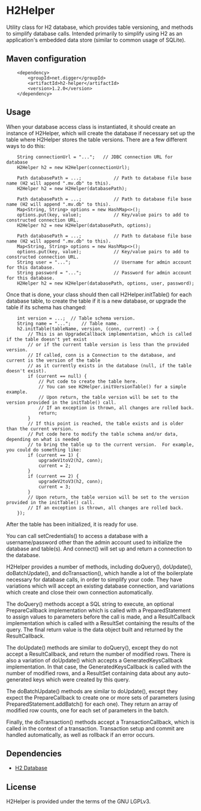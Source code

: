 # H2Helper
Utility class for H2 database, which provides table versioning, and methods to simplify database calls. 
Intended primarily to simplify using H2 as an application's embedded data store (similar to common usage of SQLite).

## Maven configuration

		<dependency>
			<groupId>net.digger</groupId>
			<artifactId>h2-helper</artifactId>
			<version>1.2.0</version>
		</dependency>

## Usage
When your database access class is instantiated, it should create an instance of H2Helper, which will create
the database if necessary set up the table where H2Helper stores the table versions.
There are a few different ways to do this:

		String connectionUrl = "...";	// JDBC connection URL for database
		H2Helper h2 = new H2Helper(connectionUrl);

		Path databasePath = ...;			// Path to database file base name (H2 will append ".mv.db" to this).
		H2Helper h2 = new H2Helper(databasePath);

		Path databasePath = ...;			// Path to database file base name (H2 will append ".mv.db" to this).
		Map<String, String> options = new HashMap<>();
		options.put(key, value);			// Key/value pairs to add to constructed connection URL.
		H2Helper h2 = new H2Helper(databasePath, options);

		Path databasePath = ...;			// Path to database file base name (H2 will append ".mv.db" to this).
		Map<String, String> options = new HashMap<>();
		options.put(key, value);			// Key/value pairs to add to constructed connection URL.
		String user = "...";				// Username for admin account for this database.
		String password = "...";			// Password for admin account for this database.
		H2Helper h2 = new H2Helper(databasePath, options, user, password);

Once that is done, your class should then call H2Helper.initTable() for each database table, to create the
table if it is a new database, or upgrade the table if its schema has changed:

		int version = ...;	// Table schema version.
		String name = "...";	// Table name.
		h2.initTable(tableName, version, (conn, current) -> {
			// This is an UpgradeCallback implementation, which is called if the table doesn't yet exist
			// or if the current table version is less than the provided version.
			// If called, conn is a Connection to the database, and current is the version of the table
			// as it currently exists in the database (null, if the table doesn't exist).
			if (current == null) {
				// Put code to create the table here.
				// You can see H2Helper.initVersionTable() for a simple example.
				// Upon return, the table version will be set to the version provided in the initTable() call.
				// If an exception is thrown, all changes are rolled back.
				return;
			}
			// If this point is reached, the table exists and is older than the current version.
			// Put code here to modify the table schema and/or data, depending on what is needed
			// to bring the table up to the current version.  For example, you could do something like:
			if (current == 1) {
				upgradeV1toV2(h2, conn);
				current = 2;
			}
			if (current == 2) {
				upgradeV2toV3(h2, conn);
				current = 3;
			}
			// Upon return, the table version will be set to the version provided in the initTable() call.
			// If an exception is thrown, all changes are rolled back.
		});

After the table has been initialized, it is ready for use.

You can call setCredentials() to access a database with a username/password other than the admin account used to
initialize the database and table(s).  And connect() will set up and return a connection to the database.

H2Helper provides a number of methods, including doQuery(), doUpdate(), doBatchUpdate(), and doTransaction(),
which handle a lot of the boilerplate necessary for database calls, in order to simplify your code.  They have
variations which will accept an existing database connection, and variations which create and close their own
connection automatically.

The doQuery() methods accept a SQL string to execute, an optional PrepareCallback implementation which is called
with a PreparedStatement to assign values to parameters before the call is made, and a ResultCallback implementation
which is called with a ResultSet containing the results of the query.  The final return value is the data object
built and returned by the ResultCallback.

The doUpdate() methods are similar to doQuery(), except they do not accept a ResultCallback, and return the number
of modified rows.  There is also a variation of doUpdate() which accepts a GeneratedKeysCallback implementation.
In that case, the GeneratedKeysCallback is called with the number of modified rows, and a ResultSet containing
data about any auto-generated keys which were created by this query.

The doBatchUpdate() methods are similar to doUpdate(), except they expect the PrepareCallback to create
one or more sets of parameters (using PreparedStatement.addBatch() for each one).  They return an array of
modified row counts, one for each set of parameters in the batch.

Finally, the doTransaction() methods accept a TransactionCallback, which is called in the context of a transaction.
Transaction setup and commit are handled automatically, as well as rollback if an error occurs.

## Dependencies
* [H2 Database](http://www.h2database.com)

## License
H2Helper is provided under the terms of the GNU LGPLv3.
